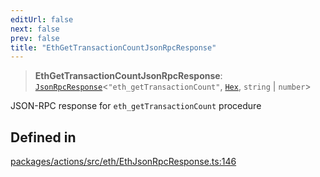 ```yaml
---
editUrl: false
next: false
prev: false
title: "EthGetTransactionCountJsonRpcResponse"
---
```


> **EthGetTransactionCountJsonRpcResponse**: [`JsonRpcResponse`](/reference/tevm/jsonrpc/type-aliases/jsonrpcresponse/)\<`"eth_getTransactionCount"`, [`Hex`](/reference/tevm/utils/type-aliases/hex/), `string` \| `number`\>

JSON-RPC response for `eth_getTransactionCount` procedure

## Defined in

[packages/actions/src/eth/EthJsonRpcResponse.ts:146](https://github.com/evmts/tevm-monorepo/blob/main/packages/actions/src/eth/EthJsonRpcResponse.ts#L146)
